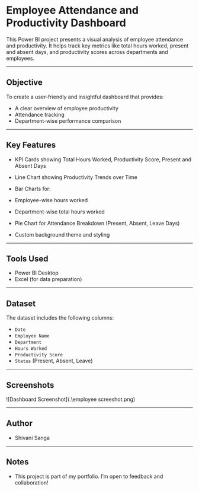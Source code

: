 #  Employee Attendance and Productivity Dashboard

This Power BI project presents a visual analysis of employee attendance and productivity. It helps track key metrics like total hours worked, present and absent days, and productivity scores across departments and employees.

---

## Objective

To create a user-friendly and insightful dashboard that provides:
- A clear overview of employee productivity
- Attendance tracking
- Department-wise performance comparison

---

## Key Features

-  KPI Cards showing Total Hours Worked, Productivity Score, Present and Absent Days
-  Line Chart showing Productivity Trends over Time
  
-  Bar Charts for:
  - Employee-wise hours worked
  - Department-wise total hours worked
-  Pie Chart for Attendance Breakdown (Present, Absent, Leave Days)
-  Custom background theme and styling

---

## Tools Used

- Power BI Desktop
- Excel (for data preparation)

---

##  Dataset

The dataset includes the following columns:
- `Date`
- `Employee Name`
- `Department`
- `Hours Worked`
- `Productivity Score`
- `Status` (Present, Absent, Leave)

---

## Screenshots

![Dashboard Screenshot](.\employee screeshot.png)


---

## Author

- Shivani Sanga 

---

## Notes

- This project is part of my portfolio. I’m open to feedback and collaboration!
